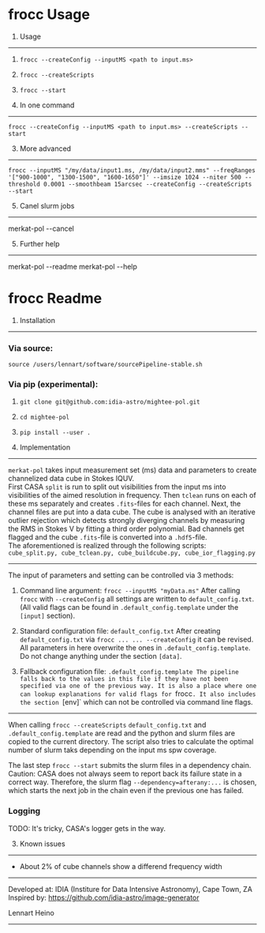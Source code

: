 frocc Usage
==================

1. Usage
--------
1. `frocc --createConfig --inputMS <path to input.ms>`
2. `frocc --createScripts`
3. `frocc --start`

2. In one command
-----------------
`frocc --createConfig --inputMS <path to input.ms> --createScripts --start`

3. More advanced
----------------
`frocc --inputMS "/my/data/input1.ms, /my/data/input2.mms" --freqRanges '["900-1000", "1300-1500", "1600-1650"]' --imsize 1024 --niter 500 --threshold 0.0001 --smoothbeam 15arcsec --createConfig --createScripts --start`

5. Canel slurm jobs
-------------------
merkat-pol --cancel

5. Further help
---------------
merkat-pol --readme
merkat-pol --help

frocc Readme
==================

1. Installation
---------------

### Via source:
`source /users/lennart/software/sourcePipeline-stable.sh`

### Via pip (experimental):
1. `git clone git@github.com:idia-astro/mightee-pol.git`
2. `cd mightee-pol`
3. `pip install --user .`


2. Implementation
-----------------

`merkat-pol` takes input measurement set (ms) data and parameters to create
channelized data cube in Stokes IQUV.  
First CASA `split` is run to split out visibilities from the input ms into
visibilities of the aimed resolution in frequency. Then `tclean` runs on each
of these ms separately and creates `.fits`-files for each channel. Next, the
channel files are put into a data cube. The cube is analysed with an iterative
outlier rejection which detects strongly diverging channels by measuring the
RMS in Stokes V by fitting a third order polynomial. Bad channels get flagged
and the cube `.fits`-file is converted into a `.hdf5`-file.  
The aforementioned is realized through the following scripts:
`cube_split.py, cube_tclean.py, cube_buildcube.py, cube_ior_flagging.py`

------------------------------------------------------------------------------

The input of parameters and setting can be controlled via 3 methods:

1. Command line argument: `frocc --inputMS "myData.ms"`
After calling `frocc` with `--createConfig` all settings are written to
`default_config.txt`. (All valid flags can be found in
`.default_config.template` under the `[input]` section).

2. Standard configuration file: `default_config.txt`
After creating `default_config.txt` via `frocc ... ... --createConfig`
it can be revised. All parameters in here overwrite the ones in
`.default_config.template`. Do not change anything under the section `[data]`.

3. Fallback configuration file: `.default_config.template
The pipeline falls back to the values in this file if they have not been
specified via one of the previous way. It is also a place where one can lookup
explanations for valid flags for `frocc`. It also includes the section
`[env]` which can not be controlled via command line flags.

------------------------------------------------------------------------------

When calling `frocc --createScripts` `default_config.txt` and
`.default_config.template` are read and the python and slurm files are copied
to the current directory. The script also tries to calculate the optimal
number of slurm taks depending on the input ms spw coverage.

The last step `frocc --start` submits the slurm files in a dependency
chain. Caution: CASA does not always seem to report back its failure state in
a correct way. Therefore, the slurm flag `--dependency=afterany:...` is
chosen, which starts the next job in the chain even if the previous one has
failed.

### Logging
TODO: It's tricky, CASA's logger gets in the way.


3. Known issues
---------------
- About 2% of cube channels show a differend frequency width


-------------------------------------------------------------------------------
 
  Developed at: IDIA (Institure for Data Intensive Astronomy), Cape Town, ZA
  Inspired by: https://github.com/idia-astro/image-generator
  
  Lennart Heino
 
-------------------------------------------------------------------------------

